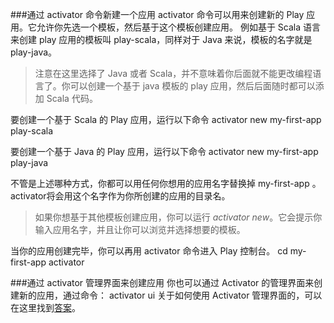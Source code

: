 ###通过 activator 命令新建一个应用
activator 命令可以用来创建新的 Play 应用。它允许你先选一个模板，然后基于这个模板创建应用。
例如基于 Scala 语言来创建 play 应用的模板叫 play-scala，同样对于 Java 来说，模板的名字就是 play-java。

>注意在这里选择了 Java 或者 Scala，并不意味着你后面就不能更改编程语言了。你可以创建一个基于 java 模板的 play 应用，然后后面随时都可以添加 Scala 代码。

要创建一个基于 Scala 的 Play 应用，运行以下命令
	activator new my-first-app play-scala

要创建一个基于 Java 的 Play 应用，运行以下命令
	activator new my-first-app play-java

不管是上述哪种方式，你都可以用任何你想用的应用名字替换掉 my-first-app 。 activator将会用这个名字作为你所创建的应用的目录名。

>如果你想基于其他模板创建应用，你可以运行 *activator new*。它会提示你输入应用名字，并且让你可以浏览并选择想要的模板。

当你的应用创建完毕，你可以再用 activator 命令进入 Play 控制台。
	cd my-first-app
	activator

###通过 activator 管理界面来创建应用
你也可以通过 Activator 的管理界面来创建新的应用，通过命令：
	activator ui
关于如何使用 Activator 管理界面的，可以在这里找到[答案](https://typesafe.com/activator/docs)。